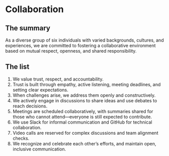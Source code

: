 # Collaboration

<!-- group norms summary -->
## The summary

As a diverse group of six individuals with varied backgrounds, cultures, and
experiences, we are committed to fostering a collaborative environment based on
mutual respect, openness, and shared responsibility.

<!-- group norms list -->
## The list

1. We value trust, respect, and accountability.
2. Trust is built through empathy, active listening, meeting deadlines, and
   setting clear expectations.
3. When challenges arise, we address them openly and constructively.
4. We actively engage in discussions to share ideas and use debates to reach
   decisions.
5. Meetings are scheduled collaboratively, with summaries shared for those who
   cannot attend—everyone is still expected to contribute.
6. We use Slack for informal communication and GitHub for technical
   collaboration.
7. Video calls are reserved for complex discussions and team alignment checks.
8. We recognize and celebrate each other’s efforts, and maintain open, inclusive
   communication.
